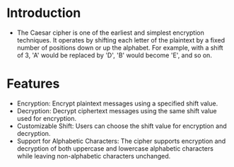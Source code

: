 
# Introduction
* The Caesar cipher is one of the earliest and simplest encryption techniques. It operates by shifting each letter of the plaintext by a fixed number of positions down or up the alphabet. For example, with a shift of 3, 'A' would be replaced by 'D', 'B' would become 'E', and so on.

# Features
* Encryption: Encrypt plaintext messages using a specified shift value.
* Decryption: Decrypt ciphertext messages using the same shift value used for encryption.
* Customizable Shift: Users can choose the shift value for encryption and decryption.
* Support for Alphabetic Characters: The cipher supports encryption and decryption of both uppercase and lowercase alphabetic characters while leaving non-alphabetic characters unchanged.
